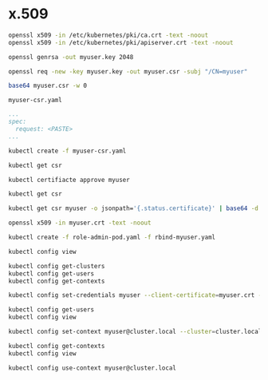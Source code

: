 # x.509

```bash
openssl x509 -in /etc/kubernetes/pki/ca.crt -text -noout
openssl x509 -in /etc/kubernetes/pki/apiserver.crt -text -noout
```

```bash
openssl genrsa -out myuser.key 2048
```

```bash
openssl req -new -key myuser.key -out myuser.csr -subj "/CN=myuser"
```

```bash
base64 myuser.csr -w 0
```

`myuser-csr.yaml`
```yaml
...
spec:
  request: <PASTE>
...
```

```bash
kubectl create -f myuser-csr.yaml
```

```bash
kubectl get csr
```

```bash
kubectl certifiacte approve myuser
```

```bash
kubectl get csr
```

```bash
kubectl get csr myuser -o jsonpath='{.status.certificate}' | base64 -d > myuser.crt
```

```bash
openssl x509 -in myuser.crt -text -noout
```

```bash
kubectl create -f role-admin-pod.yaml -f rbind-myuser.yaml
```

```bash
kubectl config view
```

```bash
kubectl config get-clusters
kubectl config get-users
kubectl config get-contexts
```

```bash
kubectl config set-credentials myuser --client-certificate=myuser.crt --client-key=myuser.key --embed-certs
```

```bash
kubectl config get-users
kubectl config view
```

```bash
kubectl config set-context myuser@cluster.local --cluster=cluster.local --user=myuser --namespace=default
```

```bash
kubectl config get-contexts
kubectl config view
```

```bash
kubectl config use-context myuser@cluster.local
```

